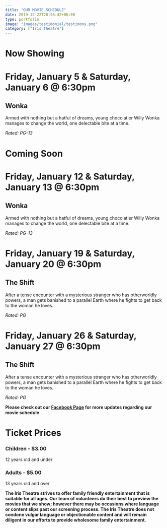 ```yaml
---
title: "OUR MOVIE SCHEDULE"
date: 2019-12-22T20:56:42+06:00
type: portfolio
image: "images/testimonial/testimony.png"
category: ["Iris Theatre"]
---
```


# Now Showing

# Friday, January 5 & Saturday, January 6 @ 6:30pm

## Wonka

Armed with nothing but a hatful of dreams, young chocolatier Willy Wonka manages to change the world, one delectable bite at a time.

_Rated: PG-13_

# Coming Soon

# Friday, January 12 & Saturday, January 13 @ 6:30pm

## Wonka

Armed with nothing but a hatful of dreams, young chocolatier Willy Wonka manages to change the world, one delectable bite at a time.

_Rated: PG-13_

# Friday, January 19 & Saturday, January 20 @ 6:30pm

## The Shift

After a tense encounter with a mysterious stranger who has otherworldly powers, a man gets banished to a parallel Earth where he fights to get back to the woman he loves.

_Rated: PG_

# Friday, January 26 & Saturday, January 27 @ 6:30pm

## The Shift

After a tense encounter with a mysterious stranger who has otherworldly powers, a man gets banished to a parallel Earth where he fights to get back to the woman he loves.

_Rated: PG_

**Please check out our [Facebook Page](https://www.facebook.com/Themotzingcenter/) for more updates regarding our movie schedule**

# Ticket Prices

### Children - $3.00
12 years old and under

### Adults - $5.00 
13 years old and over

**The Iris Theatre strives to offer family friendly entertainment that is suitable for all ages. Our team of volunteers do their best to preview the movies that we show; however there may be occasions where language or content slips past our screening process. The Iris Theatre does not condone vulgar language or objectionable content and will remain diligent in our efforts to provide wholesome family entertainment.**
